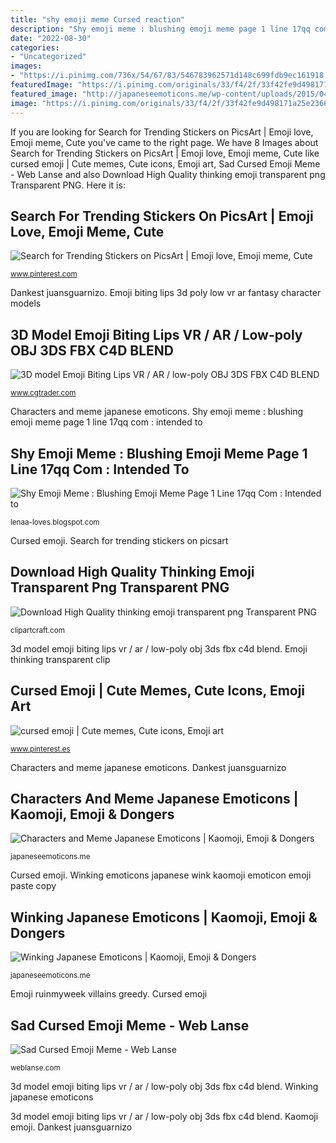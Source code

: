 ```yaml
---
title: "shy emoji meme Cursed reaction"
description: "Shy emoji meme : blushing emoji meme page 1 line 17qq com : intended to"
date: "2022-08-30"
categories:
- "Uncategorized"
images:
- "https://i.pinimg.com/736x/54/67/83/546783962571d148c699fdb9ec161918.jpg"
featuredImage: "https://i.pinimg.com/originals/33/f4/2f/33f42fe9d498171a25e23666358cc8b2.png"
featured_image: "http://japaneseemoticons.me/wp-content/uploads/2015/04/characters.jpg"
image: "https://i.pinimg.com/originals/33/f4/2f/33f42fe9d498171a25e23666358cc8b2.png"
---
```


If you are looking for Search for Trending Stickers on PicsArt | Emoji love, Emoji meme, Cute you've came to the right page. We have 8 Images about Search for Trending Stickers on PicsArt | Emoji love, Emoji meme, Cute like cursed emoji | Cute memes, Cute icons, Emoji art, Sad Cursed Emoji Meme - Web Lanse and also Download High Quality thinking emoji transparent png Transparent PNG. Here it is:

## Search For Trending Stickers On PicsArt | Emoji Love, Emoji Meme, Cute

![Search for Trending Stickers on PicsArt | Emoji love, Emoji meme, Cute](https://i.pinimg.com/originals/33/f4/2f/33f42fe9d498171a25e23666358cc8b2.png "Emoji thinking transparent clip")

<small>www.pinterest.com</small>

Dankest juansguarnizo. Emoji biting lips 3d poly low vr ar fantasy character models

## 3D Model Emoji Biting Lips VR / AR / Low-poly OBJ 3DS FBX C4D BLEND

![3D model Emoji Biting Lips VR / AR / low-poly OBJ 3DS FBX C4D BLEND](https://img-new.cgtrader.com/items/2145254/7a9d94d08f/emoji-biting-lips-3d-model-low-poly-obj-mtl-3ds-fbx-c4d-blend.jpg "Emoji thinking transparent clip")

<small>www.cgtrader.com</small>

Characters and meme japanese emoticons. Shy emoji meme : blushing emoji meme page 1 line 17qq com : intended to

## Shy Emoji Meme : Blushing Emoji Meme Page 1 Line 17qq Com : Intended To

![Shy Emoji Meme : Blushing Emoji Meme Page 1 Line 17qq Com : Intended to](https://cdn.ruinmyweek.com/wp-content/uploads/2020/09/11123617/the-is-for-me-meme-calls-out-historys-greedy-villains-19-memes.jpg "Dankest juansguarnizo")

<small>lenaa-loves.blogspot.com</small>

Cursed emoji. Search for trending stickers on picsart

## Download High Quality Thinking Emoji Transparent Png Transparent PNG

![Download High Quality thinking emoji transparent png Transparent PNG](https://clipartcraft.com/images/thinking-emoji-transparent-png-4.png "Emoji thinking transparent clip")

<small>clipartcraft.com</small>

3d model emoji biting lips vr / ar / low-poly obj 3ds fbx c4d blend. Emoji thinking transparent clip

## Cursed Emoji | Cute Memes, Cute Icons, Emoji Art

![cursed emoji | Cute memes, Cute icons, Emoji art](https://i.pinimg.com/736x/54/67/83/546783962571d148c699fdb9ec161918.jpg "Characters and meme japanese emoticons")

<small>www.pinterest.es</small>

Characters and meme japanese emoticons. Dankest juansguarnizo

## Characters And Meme Japanese Emoticons | Kaomoji, Emoji &amp; Dongers

![Characters and Meme Japanese Emoticons | Kaomoji, Emoji &amp; Dongers](http://japaneseemoticons.me/wp-content/uploads/2015/04/characters.jpg "Sad cursed emoji meme")

<small>japaneseemoticons.me</small>

Cursed emoji. Winking emoticons japanese wink kaomoji emoticon emoji paste copy

## Winking Japanese Emoticons | Kaomoji, Emoji &amp; Dongers

![Winking Japanese Emoticons | Kaomoji, Emoji &amp; Dongers](http://japaneseemoticons.me/wp-content/uploads/2015/04/winking.jpg "Emoji biting lips 3d poly low vr ar fantasy character models")

<small>japaneseemoticons.me</small>

Emoji ruinmyweek villains greedy. Cursed emoji

## Sad Cursed Emoji Meme - Web Lanse

![Sad Cursed Emoji Meme - Web Lanse](https://i.pinimg.com/originals/19/dd/1c/19dd1ce11fc0830b11ee631e790e5018.jpg "Characters and meme japanese emoticons")

<small>weblanse.com</small>

3d model emoji biting lips vr / ar / low-poly obj 3ds fbx c4d blend. Winking japanese emoticons

3d model emoji biting lips vr / ar / low-poly obj 3ds fbx c4d blend. Kaomoji emoji. Dankest juansguarnizo
